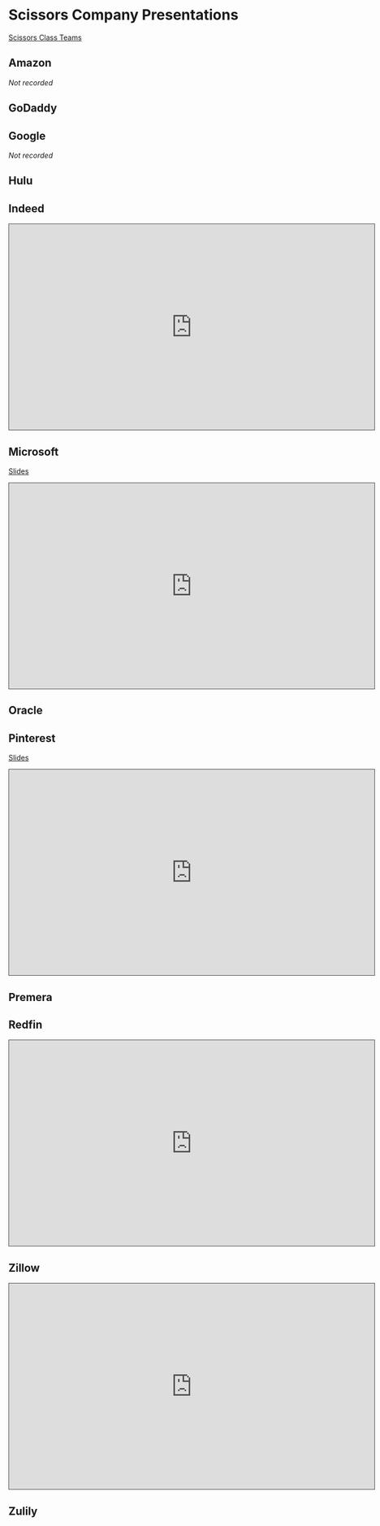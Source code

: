 # Scissors Company Presentations

[Scissors Class Teams](https://docs.google.com/document/d/1cBSjgFg-R-nqK5hciX_Mktv3qFNqhkWoKefwiYu-AsQ/edit?usp=sharing)

## Amazon
_Not recorded_

## GoDaddy

## Google
_Not recorded_

## Hulu

## Indeed
<iframe src="https://adaacademy.hosted.panopto.com/Panopto/Pages/Embed.aspx?id=da4aa188-5895-4c43-92e1-ad320140bc8f&autoplay=false&offerviewer=true&showtitle=true&showbrand=false&start=0&interactivity=all" height="405" width="720" style="border: 1px solid #464646;" allowfullscreen allow="autoplay"></iframe>

## Microsoft
[Slides](https://drive.google.com/file/d/1JKfvsTcJ2EsjEXiN_cZLLPmMjGd3xVOP/view?usp=sharing)

<iframe src="https://adaacademy.hosted.panopto.com/Panopto/Pages/Embed.aspx?id=769fdcd9-e787-4aaa-8619-ad32017e8ede&autoplay=false&offerviewer=true&showtitle=true&showbrand=false&start=0&interactivity=all" height="405" width="720" style="border: 1px solid #464646;" allowfullscreen allow="autoplay"></iframe>

## Oracle

## Pinterest

[Slides](https://drive.google.com/file/d/1Dq0RRksCbmE6nI3i9DHQQPjQWPUxGOCy/view?usp=sharing)

<iframe src="https://adaacademy.hosted.panopto.com/Panopto/Pages/Embed.aspx?id=0bd9ac24-98dc-4224-9bc1-ad2d017ac3a1&autoplay=false&offerviewer=true&showtitle=true&showbrand=false&start=0&interactivity=all" height="405" width="720" style="border: 1px solid #464646;" allowfullscreen allow="autoplay"></iframe>

## Premera

## Redfin
<iframe src="https://adaacademy.hosted.panopto.com/Panopto/Pages/Embed.aspx?id=95cec2b7-6009-49b7-b2ae-ad2d0182d6c1&autoplay=false&offerviewer=true&showtitle=true&showbrand=false&start=0&interactivity=all" height="405" width="720" style="border: 1px solid #464646;" allowfullscreen allow="autoplay"></iframe>

## Zillow
<iframe src="https://adaacademy.hosted.panopto.com/Panopto/Pages/Embed.aspx?id=43f8f14a-0341-4bbc-ace0-ad3301589d54&autoplay=false&offerviewer=true&showtitle=true&showbrand=false&start=0&interactivity=all" height="405" width="720" style="border: 1px solid #464646;" allowfullscreen allow="autoplay"></iframe>

## Zulily
